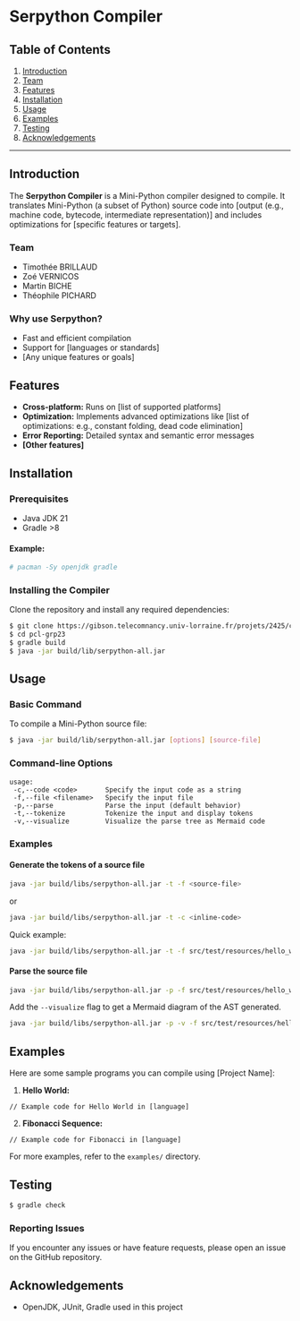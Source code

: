 # Serpython Compiler

## Table of Contents

1. [Introduction](#introduction)
1. [Team](#team)
1. [Features](#features)
1. [Installation](#installation)
1. [Usage](#usage)
1. [Examples](#examples)
1. [Testing](#testing)
1. [Acknowledgements](#acknowledgements)

---

## Introduction

The **Serpython Compiler** is a Mini-Python compiler designed to compile. It translates Mini-Python (a subset of Python) source
code into [output (e.g., machine code, bytecode, intermediate representation)] and includes optimizations for [specific features or targets].

### Team

- Timothée BRILLAUD
- Zoé VERNICOS
- Martin BICHE
- Théophile PICHARD

### Why use Serpython?

- Fast and efficient compilation
- Support for [languages or standards]
- [Any unique features or goals]

## Features

- **Cross-platform:** Runs on [list of supported platforms]
- **Optimization:** Implements advanced optimizations like [list of optimizations: e.g., constant folding, dead code elimination]
- **Error Reporting:** Detailed syntax and semantic error messages
- **[Other features]**

## Installation

### Prerequisites

- Java JDK 21
- Gradle >8

#### Example:

```bash
# pacman -Sy openjdk gradle
```

### Installing the Compiler

Clone the repository and install any required dependencies:

```bash
$ git clone https://gibson.telecomnancy.univ-lorraine.fr/projets/2425/compil/pcl-grp23.git
$ cd pcl-grp23
$ gradle build
$ java -jar build/lib/serpython-all.jar
```

## Usage

### Basic Command

To compile a Mini-Python source file:

```bash
$ java -jar build/lib/serpython-all.jar [options] [source-file]
```

### Command-line Options

```
usage: 
 -c,--code <code>       Specify the input code as a string
 -f,--file <filename>   Specify the input file
 -p,--parse             Parse the input (default behavior)
 -t,--tokenize          Tokenize the input and display tokens
 -v,--visualize         Visualize the parse tree as Mermaid code
```

### Examples

#### Generate the tokens of a source file

```bash
java -jar build/libs/serpython-all.jar -t -f <source-file>
```

or 

```bash
java -jar build/libs/serpython-all.jar -t -c <inline-code>
```

Quick example:

```bash
java -jar build/libs/serpython-all.jar -t -f src/test/resources/hello_world.mpy
```

#### Parse the source file

```bash
java -jar build/libs/serpython-all.jar -p -f src/test/resources/hello_world.mpy
```

Add the `--visualize` flag to get a Mermaid diagram of the AST generated.

```bash
java -jar build/libs/serpython-all.jar -p -v -f src/test/resources/hello_world.mpy
```

## Examples

Here are some sample programs you can compile using [Project Name]:

1. **Hello World:**

```language
// Example code for Hello World in [language]
```

2. **Fibonacci Sequence:**

```language
// Example code for Fibonacci in [language]
```

For more examples, refer to the `examples/` directory.

## Testing

```bash
$ gradle check
```

### Reporting Issues

If you encounter any issues or have feature requests, please open an issue on the GitHub repository.

## Acknowledgements

- OpenJDK, JUnit, Gradle used in this project

